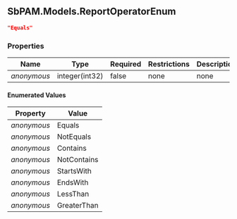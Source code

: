 
<h2 id="tocS_SbPAM.Models.ReportOperatorEnum">SbPAM.Models.ReportOperatorEnum</h2>

<a id="schemasbpam.models.reportoperatorenum"></a>
<a id="schema_SbPAM.Models.ReportOperatorEnum"></a>
<a id="tocSsbpam.models.reportoperatorenum"></a>
<a id="tocssbpam.models.reportoperatorenum"></a>

```json
"Equals"

```

### Properties

|Name|Type|Required|Restrictions|Description|
|---|---|---|---|---|
|*anonymous*|integer(int32)|false|none|none|

#### Enumerated Values

|Property|Value|
|---|---|
|*anonymous*|Equals|
|*anonymous*|NotEquals|
|*anonymous*|Contains|
|*anonymous*|NotContains|
|*anonymous*|StartsWith|
|*anonymous*|EndsWith|
|*anonymous*|LessThan|
|*anonymous*|GreaterThan|


